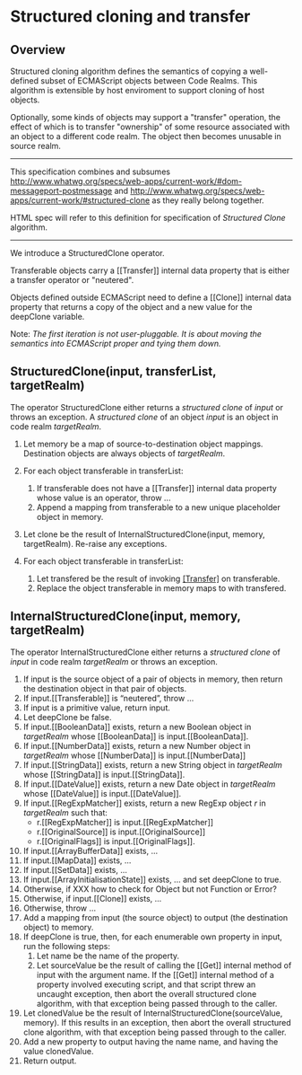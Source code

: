 # Structured cloning and transfer
## Overview

Structured cloning algorithm defines the semantics of copying a well-defined subset of ECMAScript 
objects between Code Realms. This algorithm is extensible by host enviroment to support cloning of host objects.

Optionally, some kinds of objects may support a "transfer" operation, the effect of which is to transfer 
"ownership" of some resource associated with an object to a different code realm. 
The object then becomes unusable in source realm. 

----

This specification combines and subsumes http://www.whatwg.org/specs/web-apps/current-work/#dom-messageport-postmessage and 
http://www.whatwg.org/specs/web-apps/current-work/#structured-clone as they really belong together.

HTML spec will refer to this definition for specification of _Structured Clone_ algorithm.

----

We introduce a StructuredClone operator.

Transferable objects carry a [[Transfer]] internal data property that is either a transfer operator or "neutered".

Objects defined outside ECMAScript need to define a [[Clone]] internal data property that returns a copy of the 
object and a new value for the deepClone variable.

Note: _The first iteration is not user-pluggable. It is about moving the semantics into ECMAScript
proper and tying them down._


## StructuredClone(input, transferList, targetRealm)

The operator StructuredClone either returns a _structured clone_ of _input_ or throws an exception.
A _structured clone_ of an object _input_ is an object in code realm _targetRealm_.


1. Let memory be a map of source-to-destination object mappings. Destination objects are always objects
   of _targetRealm_.

1. For each object transferable in transferList:
    1. If transferable does not have a [[Transfer]] internal data property whose value is an operator, throw ...
    1. Append a mapping from transferable to a new unique placeholder object in memory.
1. Let clone be the result of InternalStructuredClone(input, memory, targetRealm). Re-raise any exceptions.
1. For each object transferable in transferList:
    1. Let transfered be the result of invoking [[Transfer]](targetRealm) on transferable.
    1. Replace the object transferable in memory maps to with transfered.

## InternalStructuredClone(input, memory, targetRealm)

The operator InternalStructuredClone either returns a _structured clone_ of _input_ in code realm _targetRealm_
or throws an exception.

1. If input is the source object of a pair of objects in memory, then return the destination object in that pair of objects.
1. If input.[[Transferable]] is “neutered”, throw ...
1. If input is a primitive value, return input.
1. Let deepClone be false.
1. If input.[[BooleanData]] exists, return a new Boolean object in _targetRealm_ whose [[BooleanData]] is input.[[BooleanData]].
1. If input.[[NumberData]] exists, return a new Number object in _targetRealm_ whose [[NumberData]] is input.[[NumberData]] 
1. If input.[[StringData]] exists, return a new String object in _targetRealm_ whose [[StringData]] is input.[[StringData]].
1. If input.[[DateValue]] exists, return a new Date object in _targetRealm_ whose [[DateValue]] is input.[[DateValue]].
1. If input.[[RegExpMatcher]] exists, return a new RegExp object _r_ in _targetRealm_ such that: 
    * r.[[RegExpMatcher]] is input.[[RegExpMatcher]]
    * r.[[OriginalSource]] is input.[[OriginalSource]]
    * r.[[OriginalFlags]] is input.[[OriginalFlags]].
1. If input.[[ArrayBufferData]] exists, ...
1. If input.[[MapData]] exists, ...
1. If input.[[SetData]] exists, ...
1. If input.[[ArrayInitialisationState]] exists, ... and set deepClone to true.
1. Otherwise, if XXX how to check for Object but not Function or Error?
1. Otherwise, if input.[[Clone]] exists, ...
1. Otherwise, throw ...
1. Add a mapping from input (the source object) to output (the destination object) to memory.
1. If deepClone is true, then, for each enumerable own property in input, run the following steps:
    1. Let name be the name of the property.
    1. Let sourceValue be the result of calling the [[Get]] internal method of input with the argument name. If the [[Get]] internal method of a property involved executing script, and that script threw an uncaught exception, then abort the overall structured clone algorithm, with that exception being passed through to the caller.
1. Let clonedValue be the result of InternalStructuredClone(sourceValue, memory). If this results in an exception, then abort the overall structured clone algorithm, with that exception being passed through to the caller.
1. Add a new property to output having the name name, and having the value clonedValue.
1. Return output.
